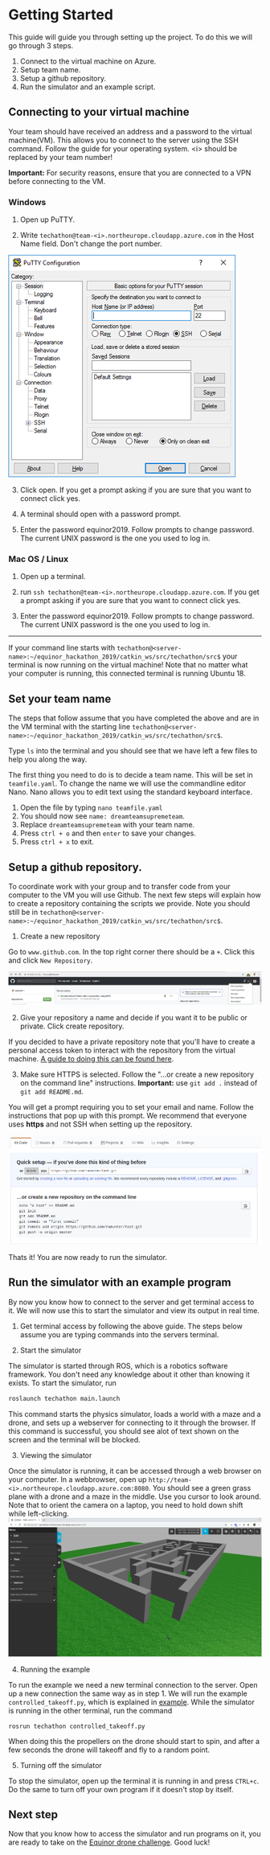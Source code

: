 # Getting Started

This guide will guide you through setting up the project. To do this we will go through 3 steps.

1. Connect to the virtual machine on Azure.
2. Setup team name.
3. Setup a github repository.
4. Run the simulator and an example script.

## Connecting to your virtual machine

Your team should have received an address and a password to the virtual machine(VM). This allows you to connect to the server using the SSH command. Follow the guide for your operating system. \<i> should be replaced by your team number!

**Important:** For security reasons, ensure that you are connected to a VPN before connecting to the VM.

### Windows

1. Open up PuTTY.

2. Write `techathon@team-<i>.northeurope.cloudapp.azure.com` in the Host Name field. Don't change the port number.

![Putty](resources/putty.png)

3. Click open. If you get a prompt asking if you are sure that you want to connect click yes.

4. A terminal should open with a password prompt.

5. Enter the password equinor2019. Follow prompts to change password. The current UNIX password is the one you used to log in.

### Mac OS / Linux

1. Open up a terminal.

2. run `ssh techathon@team-<i>.northeurope.cloudapp.azure.com`. If you get a prompt asking if you are sure that you want to connect click yes.

3. Enter the password equinor2019. Follow prompts to change password. The current UNIX password is the one you used to log in. 

---

If your command line starts with `techathon@<server-name>:~/equinor_hackathon_2019/catkin_ws/src/techathon/src$` your terminal is now running on the virtual machine! Note that no matter what your computer is running, this connected terminal is running Ubuntu 18.

## Set your team name

The steps that follow assume that you have completed the above and are in the VM terminal with the starting line `techathon@<server-name>:~/equinor_hackathon_2019/catkin_ws/src/techathon/src$`. 

Type `ls` into the terminal and you should see that we have left a few files to help you along the way.

The first thing you need to do is to decide a team name. This will be set in `teamfile.yaml`. To change the name we will use the commandline editor Nano. Nano allows you to edit text using the standard keyboard interface.

1. Open the file by typing `nano teamfile.yaml`
2. You should now see `name: dreamteamsupremeteam`.
3. Replace `dreamteamsupremeteam` with your team name.
4. Press `ctrl + o` and then `enter` to save your changes.
5. Press `ctrl + x` to exit.

## Setup a github repository.

To coordinate work with your group and to transfer code from your computer to the VM you will use Github. The next few steps will explain how to create a repository containing the scripts we provide. Note you should still be in `techathon@<server-name>:~/equinor_hackathon_2019/catkin_ws/src/techathon/src$`.

1. Create a new repository

Go to `www.github.com`. In the top right corner there should be a `+`. Click this and click `New Repository`.

![New_Repo](resources/new_repo.png)

2. Give your repository a name and decide if you want it to be public or private. Click create repository.

If you decided to have a private repository note that you'll have to create a personal access token to interact with the repository from the virtual machine. [A guide to doing this can be found here](https://help.github.com/en/articles/creating-a-personal-access-token-for-the-command-line). 

3. Make sure HTTPS is selected. Follow the "…or create a new repository on the command line" instructions. **Important:** use `git add .` instead of `git add README.md`.

You will get a prompt requiring you to set your email and name. Follow the instructions that pop up with this prompt. We recommend that everyone uses **https** and not SSH when setting up the repository. 

![git_instructions](resources/gitguide.png)

Thats it! You are now ready to run the simulator.

## Run the simulator with an example program
By now you know how to connect to the server and get terminal access to it. We will now use this to start the simulator and view its output in real time. 
1. Get terminal access by following the above guide. The steps below assume you are typing commands into the servers terminal. 

2. Start the simulator

The simulator is started through ROS, which is a robotics software framework. You don't need any knowledge about it other than knowing it exists. To start the simulator, run 
```bash
roslaunch techathon main.launch
```
This command starts the physics simulator, loads a world with a maze and a drone, and sets up a webserver for connecting to it through the browser. If this command is successful, you should see alot of text shown on the screen and the terminal will be blocked.

3. Viewing the simulator

Once the simulator is running, it can be accessed through a web browser on your computer. 
In a webbrowser, open up `http://team-<i>.northeurope.cloudapp.azure.com:8080`. You should see a green grass plane with a drone and a maze in the middle. Use you cursor to look around. Note that to orient the camera on a laptop, you need to hold down shift while left-clicking. 
![gazebo web](resources/gzweb.png)

4. Running the example

To run the example we need a new terminal connection to the server. Open up a new connection the same way as in step 1. We will run the example `controlled_takeoff.py`, which is explained in [example](examples.md). While the simulator is running in the other terminal, run the command
```
rosrun techathon controlled_takeoff.py
```
When doing this the propellers on the drone should start to spin, and after a few seconds the drone will takeoff and fly to a random point. 

5. Turning off the simulator

To stop the simulator, open up the terminal it is running in and press `CTRL+c`. Do the same to turn off your own program if it doesn't stop by itself. 


## Next step
Now that you know how to access the simulator and run programs on it, you are ready to take on the [Equinor drone challenge](task.md). Good luck!

